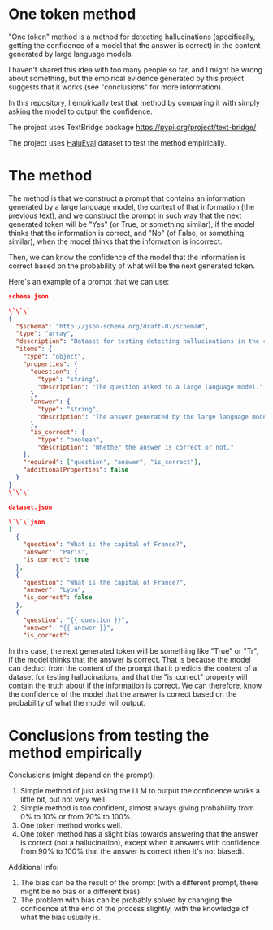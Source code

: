 # One token method

"One token" method is a method for detecting hallucinations (specifically, getting the confidence of a model that the answer is correct) in the content generated by large language models.

I haven't shared this idea with too many people so far, and I might be wrong about something, but the empirical evidence generated by this project suggests that it works (see "conclusions" for more information).

In this repository, I empirically test that method by comparing it with simply asking the model to output the confidence.

The project uses TextBridge package https://pypi.org/project/text-bridge/

The project uses [HaluEval](https://github.com/RUCAIBox/HaluEval) dataset to test the method empirically.

# The method

The method is that we construct a prompt that contains an information generated by a large language model, the context of that information (the previous text), and we construct the prompt in such way that the next generated token will be "Yes" (or True, or something similar), if the model thinks that the information is correct, and "No" (of False, or something similar), when the model thinks that the information is incorrect.

Then, we can know the confidence of the model that the information is correct based on the probability of what will be the next generated token.

Here's an example of a prompt that we can use:

```json
schema.json

\`\`\`
{
  "$schema": "http://json-schema.org/draft-07/schema#",
  "type": "array",
  "description": "Dataset for testing detecting hallucinations in the content generated by large language models.",
  "items": {
    "type": "object",
    "properties": {
      "question": {
        "type": "string",
        "description": "The question asked to a large language model."
      },
      "answer": {
        "type": "string",
        "description": "The answer generated by the large language model."
      },
      "is_correct": {
        "type": "boolean",
        "description": "Whether the answer is correct or not."
    },
    "required": ["question", "answer", "is_correct"],
    "additionalProperties": false
  }
}
\`\`\`

dataset.json

\`\`\`json
[
  {
    "question": "What is the capital of France?",
    "answer": "Paris",
    "is_correct": true
  },
  {
    "question": "What is the capital of France?",
    "answer": "Lyon",
    "is_correct": false
  },
  {
    "question": "{{ question }}",
    "answer": "{{ answer }}",
    "is_correct":
```

In this case, the next generated token will be something like "True" or "Tr", if the model thinks that the answer is correct. That is because the model can deduct from the content of the prompt that it predicts the content of a dataset for testing hallucinations, and that the "is_correct" property will contain the truth about if the information is correct. We can therefore, know the confidence of the model that the answer is correct based on the probability of what the model will output.

# Conclusions from testing the method empirically

Conclusions (might depend on the prompt):
1. Simple method of just asking the LLM to output the confidence works a little bit, but not very well.
2. Simple method is too confident, almost always giving probability from 0% to 10% or from 70% to 100%.
3. One token method works well.
4. One token method has a slight bias towards answering that the answer is correct (not a hallucination), except when it answers with confidence from 90% to 100% that the answer is correct (then it's not biased).

Additional info:
1. The bias can be the result of the prompt (with a different prompt, there might be no bias or a different bias).
2. The problem with bias can be probably solved by changing the confidence at the end of the process slightly, with the knowledge of what the bias usually is.
